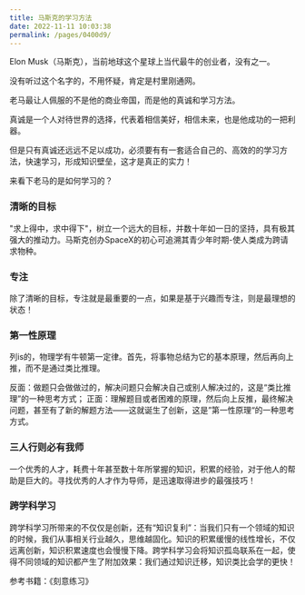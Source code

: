 ```yaml
---
title: 马斯克的学习方法
date: 2022-11-11 10:03:38
permalink: /pages/0400d9/
---
```



Elon Musk（马斯克），当前地球这个星球上当代最牛的创业者，没有之一。

没有听过这个名字的，不用怀疑，肯定是村里刚通网。

老马最让人佩服的不是他的商业帝国，而是他的真诚和学习方法。

真诚是一个人对待世界的选择，代表着相信美好，相信未来，也是他成功的一把利器。

但是只有真诚还远远不足以成功，必须要有有一套适合自己的、高效的的学习方法，快速学习，形成知识壁垒，这才是真正的实力！

来看下老马的是如何学习的？

### 清晰的目标
"求上得中，求中得下"，树立一个远大的目标，并数十年如一日的坚持，具有极其强大的推动力。马斯克创办SpaceX的初心可追溯其青少年时期-使人类成为跨请求物种。

### 专注
除了清晰的目标，专注就是最重要的一点，如果是基于兴趣而专注，则是最理想的状态！

### 第一性原理
列is的，物理学有牛顿第一定律。首先，将事物总结为它的基本原理，然后再向上推，而不是通过类比推理。

反面：做题只会做做过的，解决问题只会解决自己或别人解决过的，这是“类比推理”的一种思考方式；
正面：理解题目或者困难的原理，然后向上反推，最终解决问题，甚至有了新的解题方法——这就诞生了创新，这是”第一性原理“的一种思考方式。

### 三人行则必有我师
一个优秀的人才，耗费十年甚至数十年所掌握的知识，积累的经验，对于他人的帮助是巨大的。寻找优秀的人才作为导师，是迅速取得进步的最强技巧！

### 跨学科学习
跨学科学习所带来的不仅仅是创新，还有“知识复利”：当我们只有一个领域的知识的时候，我们从事相关行业越久，思维越固化。知识的积累缓慢的线性增长，不仅远离创新，知识积累速度也会慢慢下降。跨学科学习会将知识孤岛联系在一起，使得不同领域的知识都产生了附加效果：我们通过知识迁移，知识类比会学的更快！

参考书籍：《刻意练习》







